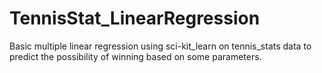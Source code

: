 # TennisStat_LinearRegression
Basic multiple linear regression using sci-kit_learn on tennis_stats data to predict the possibility of winning based on some parameters. 
